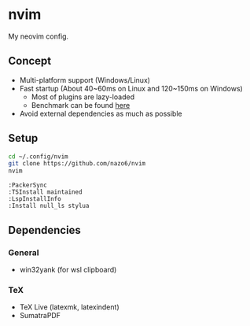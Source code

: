 # nvim

My neovim config.

## Concept
- Multi-platform support (Windows/Linux)
- Fast startup (About 40\~60ms on Linux and 120\~150ms on Windows)
   - Most of plugins are lazy-loaded
   - Benchmark can be found [here](https://nazo6.github.io/nvim/)
- Avoid external dependencies as much as possible

## Setup
```bash
cd ~/.config/nvim
git clone https://github.com/nazo6/nvim
nvim
```

```vim
:PackerSync
:TSInstall maintained
:LspInstallInfo
:Install null_ls stylua
```

## Dependencies
### General
- win32yank (for wsl clipboard)

### TeX
- TeX Live (latexmk, latexindent)
- SumatraPDF

